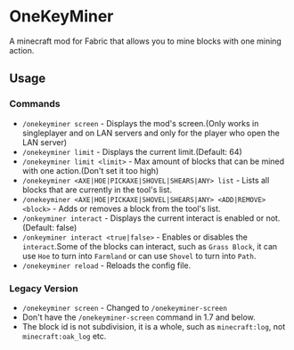 # OneKeyMiner

A minecraft mod for Fabric that allows you to mine blocks with one mining action.

## Usage

### Commands

- `/onekeyminer screen` - Displays the mod's screen.(Only works in singleplayer and on LAN servers and only for the
  player who open the LAN server)
- `/onekeyminer limit` - Displays the current limit.(Default: 64)
- `/onekeyminer limit <limit>` - Max amount of blocks that can be mined with one action.(Don't set it too high)
- `/onekeyminer <AXE|HOE|PICKAXE|SHOVEL|SHEARS|ANY> list` - Lists all blocks that are currently in the tool's list.
- `/onekeyminer <AXE|HOE|PICKAXE|SHOVEL|SHEARS|ANY> <ADD|REMOVE> <block>` - Adds or removes a block from the tool's
  list.
- `/onkeyminer interact` - Displays the current interact is enabled or not.(Default: false)
- `/onkeyminer interact <true|false>` - Enables or disables the `interact`.Some of the blocks can interact, such
  as `Grass Block`, it can use `Hoe` to turn into `Farmland` or can use `Shovel` to turn into `Path`.
- `/onekeyminer reload` - Reloads the config file.

### Legacy Version

- `/onekeyminer screen` - Changed to `/onekeyminer-screen`
- Don't have the `/onekeyminer-screen` command in 1.7 and below.
- The block id is not subdivision, it is a whole, such as `minecraft:log`, not `minecraft:oak_log` etc.